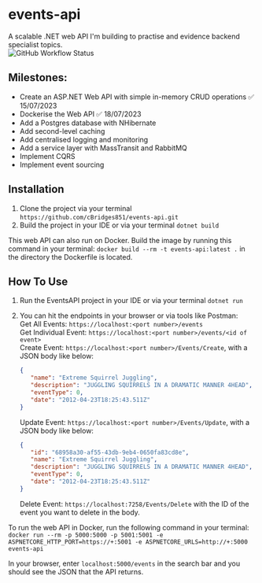 # events-api
A scalable .NET web API I'm building to practise and evidence backend specialist topics.  
![GitHub Workflow Status](https://github.com/cBridges851/events-api/actions/workflows/dotnet.yml/badge.svg?logo=github)

## Milestones:
- Create an ASP.NET Web API with simple in-memory CRUD operations ✅ 15/07/2023
- Dockerise the Web API ✅ 18/07/2023
- Add a Postgres database with NHibernate
- Add second-level caching
- Add centralised logging and monitoring
- Add a service layer with MassTransit and RabbitMQ
- Implement CQRS
- Implement event sourcing

## Installation
1) Clone the project via your terminal `https://github.com/cBridges851/events-api.git`
2) Build the project in your IDE or via your terminal `dotnet build`

This web API can also run on Docker. Build the image by running this command in your terminal: `docker build --rm -t events-api:latest .` in the directory the Dockerfile is located.

## How To Use
1) Run the EventsAPI project in your IDE or via your terminal `dotnet run`
2) You can hit the endpoints in your browser or via tools like Postman:   
   Get All Events: `https://localhost:<port number>/events`  
   Get Individual Event: `https://localhost:<port number>/events/<id of event>`  
   Create Event: `https://localhost:<port number>/Events/Create`, with a JSON body like below:
   ```json
   {
      "name": "Extreme Squirrel Juggling",
      "description": "JUGGLING SQUIRRELS IN A DRAMATIC MANNER 4HEAD",
      "eventType": 0,
      "date": "2012-04-23T18:25:43.511Z"
   }
   ```
   
   Update Event: `https://localhost:<port number>/Events/Update`, with a JSON body like below:
   ```json
   {
      "id": "68958a30-af55-43db-9eb4-0650fa83cd8e",
      "name": "Extreme Squirrel Juggling",
      "description": "JUGGLING SQUIRRELS IN A DRAMATIC MANNER 4HEAD",
      "eventType": 0,
      "date": "2012-04-23T18:25:43.511Z"
   }
   ```

   Delete Event: `https://localhost:7258/Events/Delete` with the ID of the event you want to delete in the body.

To run the web API in Docker, run the following command in your terminal: `docker run --rm -p 5000:5000 -p 5001:5001 -e ASPNETCORE_HTTP_PORT=https://+:5001 -e ASPNETCORE_URLS=http://+:5000 events-api` 

In your browser, enter `localhost:5000/events` in the search bar and you should see the JSON that the API returns.